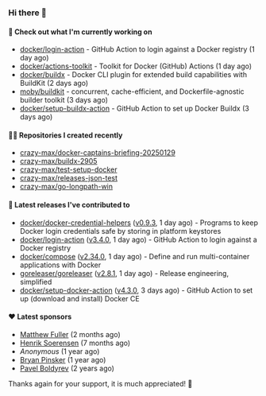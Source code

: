 ### Hi there 👋

#### 👷 Check out what I'm currently working on

- [docker/login-action](https://github.com/docker/login-action) - GitHub Action to login against a Docker registry (1 day ago)
- [docker/actions-toolkit](https://github.com/docker/actions-toolkit) - Toolkit for Docker (GitHub) Actions (1 day ago)
- [docker/buildx](https://github.com/docker/buildx) - Docker CLI plugin for extended build capabilities with BuildKit (2 days ago)
- [moby/buildkit](https://github.com/moby/buildkit) - concurrent, cache-efficient, and Dockerfile-agnostic builder toolkit (3 days ago)
- [docker/setup-buildx-action](https://github.com/docker/setup-buildx-action) - GitHub Action to set up Docker Buildx (3 days ago)

#### 👨‍💻 Repositories I created recently

- [crazy-max/docker-captains-briefing-20250129](https://github.com/crazy-max/docker-captains-briefing-20250129)
- [crazy-max/buildx-2905](https://github.com/crazy-max/buildx-2905)
- [crazy-max/test-setup-docker](https://github.com/crazy-max/test-setup-docker)
- [crazy-max/releases-json-test](https://github.com/crazy-max/releases-json-test)
- [crazy-max/go-longpath-win](https://github.com/crazy-max/go-longpath-win)

#### 🚀 Latest releases I've contributed to

- [docker/docker-credential-helpers](https://github.com/docker/docker-credential-helpers) ([v0.9.3](https://github.com/docker/docker-credential-helpers/releases/tag/v0.9.3), 1 day ago) - Programs to keep Docker login credentials safe by storing in platform keystores
- [docker/login-action](https://github.com/docker/login-action) ([v3.4.0](https://github.com/docker/login-action/releases/tag/v3.4.0), 1 day ago) - GitHub Action to login against a Docker registry
- [docker/compose](https://github.com/docker/compose) ([v2.34.0](https://github.com/docker/compose/releases/tag/v2.34.0), 1 day ago) - Define and run multi-container applications with Docker
- [goreleaser/goreleaser](https://github.com/goreleaser/goreleaser) ([v2.8.1](https://github.com/goreleaser/goreleaser/releases/tag/v2.8.1), 1 day ago) - Release engineering, simplified
- [docker/setup-docker-action](https://github.com/docker/setup-docker-action) ([v4.3.0](https://github.com/docker/setup-docker-action/releases/tag/v4.3.0), 3 days ago) - GitHub Action to set up (download and install) Docker CE

#### ❤️ Latest sponsors
- [Matthew Fuller](https://github.com/mathematics333) (2 months ago)
- [Henrik Soerensen](https://github.com/hsoerensen) (7 months ago)
- _Anonymous_ (1 year ago)
- [Bryan Pinsker](https://github.com/BryanPinsker) (1 year ago)
- [Pavel Boldyrev](https://github.com/bpg) (2 years ago)

Thanks again for your support, it is much appreciated! 🙏
